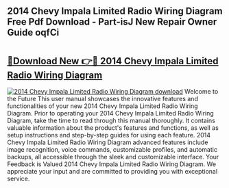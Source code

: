 ## 2014 Chevy Impala Limited Radio Wiring Diagram Free Pdf Download - Part-isJ New Repair Owner Guide oqfCi

# <h2><a href="http://dfm6if.blite.top/?on=2014+Chevy+Impala+Limited+Radio+Wiring+Diagram">🔗Download New 👉🔴 2014 Chevy Impala Limited Radio Wiring Diagram</a></h2>

[![2014 Chevy Impala Limited Radio Wiring Diagram download](https://i.imgur.com/lujVjoI.png)](http://dfm6if.blite.top/?on=2014+Chevy+Impala+Limited+Radio+Wiring+Diagram)
Welcome to the Future This user manual showcases the innovative features and functionalities of your new 2014 Chevy Impala Limited Radio Wiring Diagram. Prior to operating your 2014 Chevy Impala Limited Radio Wiring Diagram, take the time to read through this manual thoroughly. It contains valuable information about the product's features and functions, as well as setup instructions and step-by-step guides for using each feature. 2014 Chevy Impala Limited Radio Wiring Diagram advanced features include image recognition, voice commands, customizable profiles, and automatic backups, all accessible through the sleek and customizable interface. Your Feedback is Valued 2014 Chevy Impala Limited Radio Wiring Diagram. We appreciate your input and are committed to providing you with exceptional service.
